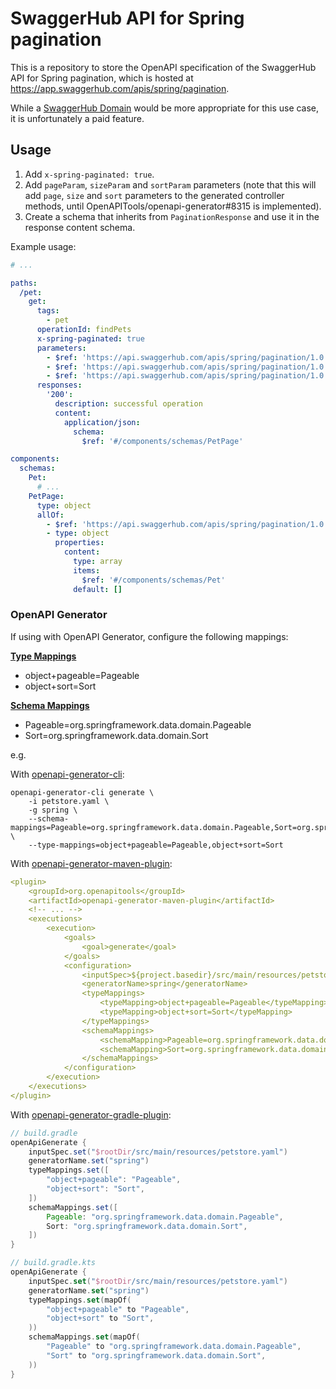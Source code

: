 # SwaggerHub API for Spring pagination

This is a repository to store the OpenAPI specification of the SwaggerHub API for Spring pagination, which is hosted at https://app.swaggerhub.com/apis/spring/pagination.

While a [SwaggerHub Domain](https://support.smartbear.com/swaggerhub/docs/domains/index.html) would be more appropriate for this use case, it is unfortunately a paid feature.

## Usage

1. Add `x-spring-paginated: true`.
2. Add `pageParam`, `sizeParam` and `sortParam` parameters (note that this will add `page`, `size` and `sort` parameters to the generated controller methods, until OpenAPITools/openapi-generator#8315 is implemented).
3. Create a schema that inherits from `PaginationResponse` and use it in the response content schema.

Example usage:
```yaml
# ...

paths:
  /pet:
    get:
      tags:
        - pet
      operationId: findPets
      x-spring-paginated: true
      parameters:
        - $ref: 'https://api.swaggerhub.com/apis/spring/pagination/1.0.0#/components/parameters/pageParam'
        - $ref: 'https://api.swaggerhub.com/apis/spring/pagination/1.0.0#/components/parameters/sizeParam'
        - $ref: 'https://api.swaggerhub.com/apis/spring/pagination/1.0.0#/components/parameters/sortParam'
      responses:
        '200':
          description: successful operation
          content:
            application/json:
              schema:
                $ref: '#/components/schemas/PetPage'

components:
  schemas:
    Pet:
      # ...
    PetPage:
      type: object
      allOf:
        - $ref: 'https://api.swaggerhub.com/apis/spring/pagination/1.0.0#/components/schemas/PaginationResponse'
        - type: object
          properties:
            content:
              type: array
              items:
                $ref: '#/components/schemas/Pet'
              default: []
```

### OpenAPI Generator

If using with OpenAPI Generator, configure the following mappings:

[**Type Mappings**](https://openapi-generator.tech/docs/usage/#type-mappings-and-import-mappings)
- object+pageable=Pageable
- object+sort=Sort

[**Schema Mappings**](https://openapi-generator.tech/docs/customization/#schema-mapping)
- Pageable=org.springframework.data.domain.Pageable
- Sort=org.springframework.data.domain.Sort

e.g.

With [openapi-generator-cli](https://github.com/OpenAPITools/openapi-generator-cli):

```shell
openapi-generator-cli generate \
    -i petstore.yaml \
    -g spring \
    --schema-mappings=Pageable=org.springframework.data.domain.Pageable,Sort=org.springframework.data.domain.Sort \
    --type-mappings=object+pageable=Pageable,object+sort=Sort
```

With [openapi-generator-maven-plugin](https://github.com/OpenAPITools/openapi-generator/tree/master/modules/openapi-generator-maven-plugin):

```yaml
<plugin>
    <groupId>org.openapitools</groupId>
    <artifactId>openapi-generator-maven-plugin</artifactId>
    <!-- ... -->
    <executions>
        <execution>
            <goals>
                <goal>generate</goal>
            </goals>
            <configuration>
                <inputSpec>${project.basedir}/src/main/resources/petstore.yaml</inputSpec>
                <generatorName>spring</generatorName>
                <typeMappings>
                    <typeMapping>object+pageable=Pageable</typeMapping>
                    <typeMapping>object+sort=Sort</typeMapping>
                </typeMappings>
                <schemaMappings>
                    <schemaMapping>Pageable=org.springframework.data.domain.Pageable</schemaMapping>
                    <schemaMapping>Sort=org.springframework.data.domain.Sort</schemaMapping>
                </schemaMappings>
            </configuration>
        </execution>
    </executions>
</plugin>
```

With [openapi-generator-gradle-plugin](https://github.com/OpenAPITools/openapi-generator/tree/master/modules/openapi-generator-gradle-plugin):

```groovy
// build.gradle
openApiGenerate {
    inputSpec.set("$rootDir/src/main/resources/petstore.yaml")
    generatorName.set("spring")
    typeMappings.set([
        "object+pageable": "Pageable",
        "object+sort": "Sort",
    ])
    schemaMappings.set([
        Pageable: "org.springframework.data.domain.Pageable",
        Sort: "org.springframework.data.domain.Sort",
    ])
}
```

```kotlin
// build.gradle.kts
openApiGenerate {
    inputSpec.set("$rootDir/src/main/resources/petstore.yaml")
    generatorName.set("spring")
    typeMappings.set(mapOf(
        "object+pageable" to "Pageable",
        "object+sort" to "Sort",
    ))
    schemaMappings.set(mapOf(
        "Pageable" to "org.springframework.data.domain.Pageable",
        "Sort" to "org.springframework.data.domain.Sort",
    ))
}
```
